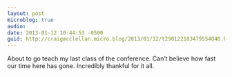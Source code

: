 ```yaml
---
layout: post
microblog: true
audio: 
date: 2013-01-12 10:44:53 -0500
guid: http://craigmcclellan.micro.blog/2013/01/12/t290122183479554048.html
---
```

About to go teach my last class of the conference. Can’t believe how fast our time here has gone. Incredibly thankful for it all.
